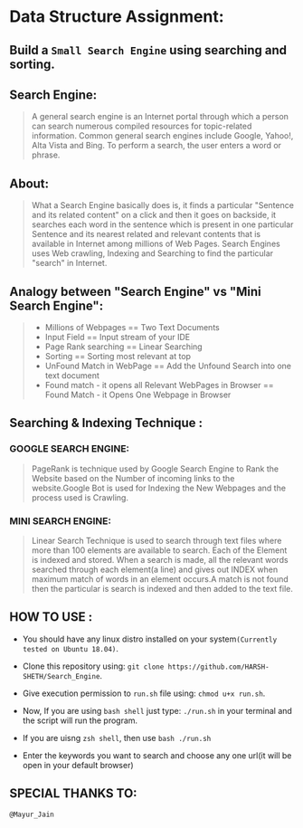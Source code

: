 # Data Structure Assignment:
## Build a `Small Search Engine` using searching and sorting.
## Search Engine: 

> A general search engine is an Internet portal through which a person can search numerous compiled resources for topic-related information. Common general search engines include Google, Yahoo!, Alta Vista and Bing. To perform a search, the user enters a word or phrase. 

## About:

> What a Search Engine basically does is, it finds a particular "Sentence and its related content" on a click and then it goes on backside, it searches  each word in the sentence which is present in one particular Sentence and its nearest related and relevant contents that is available in Internet among millions of Web Pages. Search Engines uses Web crawling, Indexing and Searching to find the particular "search" in Internet.

## Analogy between "Search Engine" vs "Mini Search Engine":

> * Millions of Webpages  ==   Two Text Documents
> * Input Field  ==  Input stream of your IDE
> * Page Rank searching  == Linear Searching
> * Sorting  == Sorting most relevant at top
> * UnFound Match in WebPage  ==  Add the Unfound Search into one text document
> * Found match - it opens all Relevant WebPages in Browser ==  Found Match - it Opens One Webpage in Browser


## Searching & Indexing Technique :

### GOOGLE SEARCH ENGINE:
>PageRank is technique used by Google Search Engine to Rank the Website based on the Number of incoming links to the website.Google Bot is used for Indexing the New Webpages and the process used is Crawling. 

### MINI SEARCH ENGINE:
>Linear Search Technique is used to search through text files where more than 100 elements are available to search. Each of the Element is indexed and stored. When a search is made, all the relevant words searched through each element(a line) and gives out INDEX when maximum match of words in an element occurs.A match is not found then the particular is search is indexed and then added to the text file.

## HOW TO USE :

+ You should have any linux distro installed on your system`(Currently tested on Ubuntu 18.04)`.

+ Clone this repository using: `git clone https://github.com/HARSH-SHETH/Search_Engine`.

+ Give execution permission to `run.sh` file using: `chmod u+x run.sh`.

+ Now, If you are using `bash shell` just type: `./run.sh` in your terminal and the script will run the program.

+ If you are uisng `zsh shell`, then use `bash ./run.sh`

+ Enter the keywords you want to search and choose any one url(it will be open in your default browser)

## SPECIAL THANKS TO: 

  `@Mayur_Jain`
